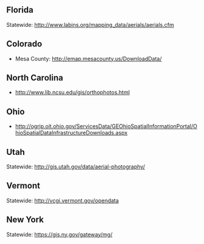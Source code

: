 ## Florida

Statewide: http://www.labins.org/mapping_data/aerials/aerials.cfm

## Colorado

* Mesa County: http://emap.mesacounty.us/DownloadData/

## North Carolina

* http://www.lib.ncsu.edu/gis/orthophotos.html

## Ohio

* http://ogrip.oit.ohio.gov/ServicesData/GEOhioSpatialInformationPortal/OhioSpatialDataInfrastructureDownloads.aspx

## Utah

Statewide: http://gis.utah.gov/data/aerial-photography/

## Vermont

Statewide: http://vcgi.vermont.gov/opendata

## New York

Statewide: https://gis.ny.gov/gateway/mg/
